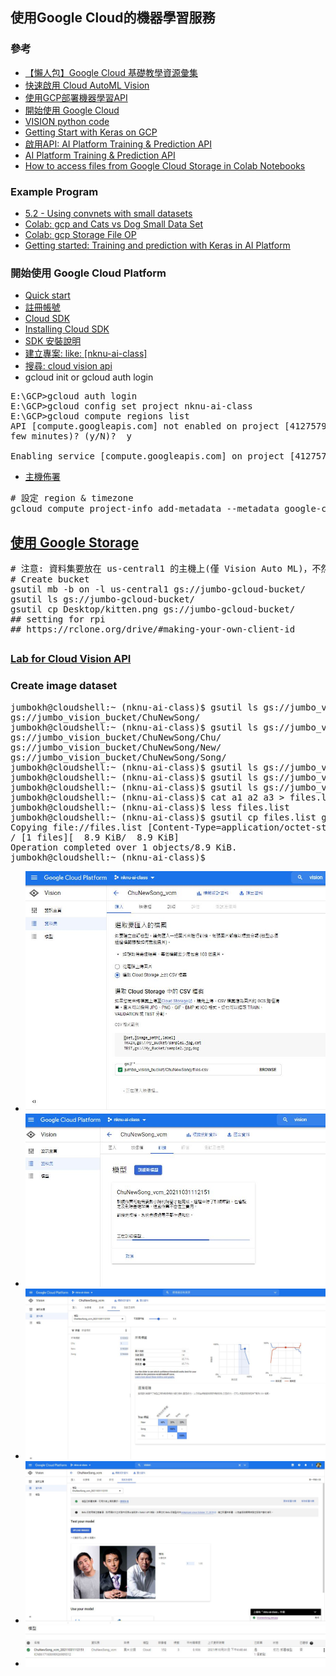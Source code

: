 ## 使用Google Cloud的機器學習服務
### 參考
* [【懶人包】Google Cloud 基礎教學資源彙集](https://ikala.cloud/google-cloud-products-quick-start/)
* [快速啟用 Cloud AutoML Vision](https://ikala.cloud/cloud-automl-vision-quick-start/)
* [使用GCP部署機器學習API](https://ithelp.ithome.com.tw/articles/10252383)
* [開始使用 Google Cloud](https://cloud.google.com/docs?authuser=1)
* [VISION python code](https://cloud.google.com/vision/automl/object-detection/docs/samples/automl-vision-object-detection-predict?authuser=1#automl_vision_object_detection_predict-python)
* [Getting Start with Keras on GCP](https://github.com/jumbokh/nknu-class/blob/main/notebooks/getting_started_keras.ipynb)
* [啟用API: AI Platform Training & Prediction API](https://console.cloud.google.com/marketplace/product/google/ml.googleapis.com?authuser=1&project=ailatform-keras-jumbo)
* [AI Platform Training & Prediction API](https://console.cloud.google.com/marketplace/product/google/ml.googleapis.com?authuser=1&project=ailatform-keras-jumbo)
* [How to access files from Google Cloud Storage in Colab Notebooks](https://medium.com/analytics-vidhya/how-to-access-files-from-google-cloud-storage-in-colab-notebooks-8edaf9e6c020)
### Example Program
* [5.2 - Using convnets with small datasets](https://github.com/jumbokh/nknu-class/blob/main/CNN/notebooks/5.2-using-convnets-with-small-datasets.ipynb)
* [Colab: gcp and Cats vs Dog Small Data Set](https://github.com/jumbokh/nknu-class/blob/main/notebooks/Cats_Dogs_GCP.ipynb)
* [Colab: gcp Storage File OP](https://github.com/jumbokh/nknu-class/blob/main/notebooks/gcloud_fileop.ipynb)
* [Getting started: Training and prediction with Keras in AI Platform](https://github.com/jumbokh/nknu-class/blob/main/notebooks/PetImages_keras.ipynb)
### 開始使用 Google Cloud Platform
* [Quick start](https://cloud.google.com/storage/docs/quickstart-gsutil?hl=zh-tw)
* [註冊帳號](https://cloud.google.com/)
* [Cloud SDK](https://cloud.google.com/sdk/?&_ga=2.46617319.-1772323265.1635597182#download)
* [Installing Cloud SDK](https://cloud.google.com/sdk/docs/install#deb)
* [SDK 安裝說明](https://cloud.google.com/sdk/docs/install)
* [建立專案: like: [nknu-ai-class]](https://console.cloud.google.com/projectcreate)
* [搜尋: cloud vision api](https://console.cloud.google.com/marketplace/product/google/vision.googleapis.com?q=search&referrer=search&authuser=1&project=nknu-ai-class)
* gcloud init or gcloud auth login
<pre>
E:\GCP>gcloud auth login
E:\GCP>gcloud config set project nknu-ai-class
E:\GCP>gcloud compute regions list
API [compute.googleapis.com] not enabled on project [41275790770]. Would you like to enable and retry (this will take a
few minutes)? (y/N)?  y

Enabling service [compute.googleapis.com] on project [41275790770]...
</pre>
* [主機佈署](https://robarter.pixnet.net/blog/post/223284367-%5Bgcp%5Dgoogle%E9%9B%B2%E7%AB%AF%E6%9E%B6%E7%AB%99%282.1%29---%E9%81%B8%E6%93%87%E5%90%88%E9%81%A9%E7%9A%84%E9%83%A8%E5%B1%AC%E4%BD%8D%E7%BD%AE)
<pre>
# 設定 region & timezone
gcloud compute project-info add-metadata --metadata google-compute-default-region=asia-east1,google-compute-default-zone=asia-east1
</pre>
## [使用 Google Storage](https://cloud.google.com/storage/docs/quickstart-gsutil?hl=zh-tw)
<pre>
# 注意: 資料集要放在 us-central1 的主機上(僅 Vision Auto ML)，不然要設定成跨區域
# Create bucket
gsutil mb -b on -l us-central1 gs://jumbo-gcloud-bucket/
gsutil ls gs://jumbo-gcloud-bucket/
gsutil cp Desktop/kitten.png gs://jumbo-gcloud-bucket/
## setting for rpi
## https://rclone.org/drive/#making-your-own-client-id
</pre>
##
### [Lab for Cloud Vision API](https://github.com/jumbokh/gcp_class/tree/master/VISION)
### Create image dataset
<pre>
jumbokh@cloudshell:~ (nknu-ai-class)$ gsutil ls gs://jumbo_vision_bucket
gs://jumbo_vision_bucket/ChuNewSong/
jumbokh@cloudshell:~ (nknu-ai-class)$ gsutil ls gs://jumbo_vision_bucket/ChuNewSong
gs://jumbo_vision_bucket/ChuNewSong/Chu/
gs://jumbo_vision_bucket/ChuNewSong/New/
gs://jumbo_vision_bucket/ChuNewSong/Song/
jumbokh@cloudshell:~ (nknu-ai-class)$ gsutil ls gs://jumbo_vision_bucket/ChuNewSong/Chu > a1
jumbokh@cloudshell:~ (nknu-ai-class)$ gsutil ls gs://jumbo_vision_bucket/ChuNewSong/New > a2
jumbokh@cloudshell:~ (nknu-ai-class)$ gsutil ls gs://jumbo_vision_bucket/ChuNewSong/Song > a3
jumbokh@cloudshell:~ (nknu-ai-class)$ cat a1 a2 a3 > files.list
jumbokh@cloudshell:~ (nknu-ai-class)$ less files.list
jumbokh@cloudshell:~ (nknu-ai-class)$ gsutil cp files.list gs://jumbo_vision_bucket/ChuNewSong
Copying file://files.list [Content-Type=application/octet-stream]...
/ [1 files][  8.9 KiB/  8.9 KiB]
Operation completed over 1 objects/8.9 KiB.
jumbokh@cloudshell:~ (nknu-ai-class)$
</pre>
* ![create dataset](https://github.com/jumbokh/nknu-class/blob/main/docs/vision_dataset.JPG)
* ![vision train](https://github.com/jumbokh/nknu-class/blob/main/docs/vision_train.JPG)
* ![Vision Auto ML Train Result](https://github.com/jumbokh/nknu-class/blob/main/docs/result.JPG)
* ![Model predict](https://github.com/jumbokh/nknu-class/blob/main/docs/predict.JPG)
* ![Model](https://github.com/jumbokh/nknu-class/blob/main/docs/model.JPG)
